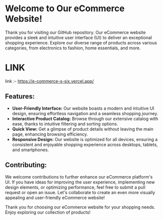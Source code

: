 # Welcome to Our eCommerce Website!

Thank you for visiting our GitHub repository. Our eCommerce website provides a sleek and intuitive user interface (UI) to deliver an exceptional shopping experience. Explore our diverse range of products across various categories, from electronics to fashion, home essentials, and more.

# LINK
link :- https://e-commerce-s-six.vercel.app/

## Features:
- **User-Friendly Interface:** Our website boasts a modern and intuitive UI design, ensuring effortless navigation and a seamless shopping journey.
- **Interactive Product Catalog:** Browse through our extensive catalog with ease, thanks to intuitive filtering and sorting options.
- **Quick View:** Get a glimpse of product details without leaving the main page, enhancing browsing efficiency.
- **Responsive Design:** Our website is optimized for all devices, ensuring a consistent and enjoyable shopping experience across desktops, tablets, and smartphones.

## Contributing:
We welcome contributions to further enhance our eCommerce platform's UI. If you have ideas for improving the user experience, implementing new design elements, or optimizing performance, feel free to submit a pull request or open an issue. Let's collaborate to create an even more visually appealing and user-friendly eCommerce website!

Thank you for choosing our eCommerce website for your shopping needs. Enjoy exploring our collection of products!
